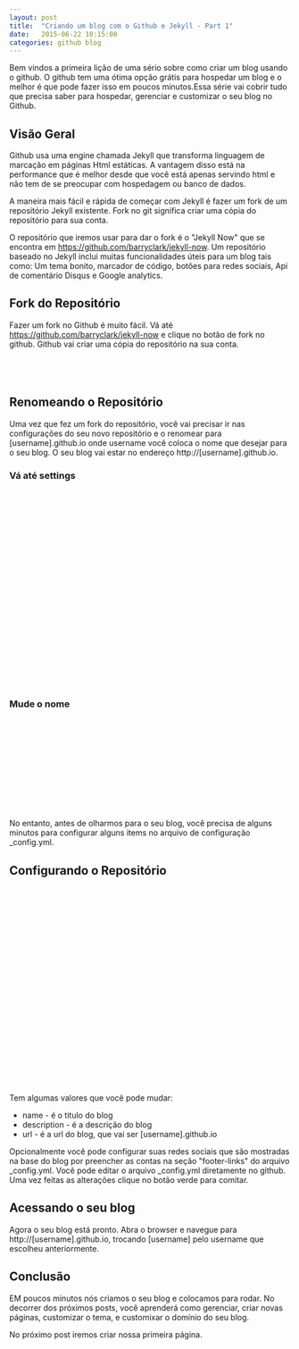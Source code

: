 ```yaml
---
layout: post
title:  "Criando um blog com o Github e Jekyll - Part 1"
date:   2015-06-22 10:15:00
categories: github blog
---
```


Bem vindos a primeira lição de uma sério sobre como criar um blog usando o github. O github tem uma ótima opção grátis para hospedar um blog e o melhor é que pode fazer isso em poucos minutos.Essa série vai cobrir tudo que precisa saber para hospedar, gerenciar e customizar o seu blog no Github.

## Visão Geral

Github usa uma engine chamada Jekyll que transforma linguagem de marcação em páginas Html estáticas. A vantagem disso está na performance que é melhor desde que você está apenas servindo html e não tem de se preocupar com hospedagem ou banco de dados. 

A maneira mais fácil e rápida de começar com Jekyll é fazer um fork de um repositório Jekyll existente. Fork no git significa criar uma cópia do repositório para sua conta.

O repositório que iremos usar para dar o fork é o "Jekyll Now" que se encontra em https://github.com/barryclark/jekyll-now.
Um repositório baseado no Jekyll inclui muitas funcionalidades úteis para um blog tais como: Um tema bonito, marcador de código, botões para redes sociais, Api de comentário Disqus e Google analytics.

## Fork do Repositório
Fazer um fork no Github é muito fácil. Vá até https://github.com/barryclark/jekyll-now e clique no botão de fork no github. Github vai criar uma cópia do repositório na sua conta. 

 <figure>
   <a class="img" href="{{ site.baseurl }}" style="background-image: url(/assets/images/fork_image.png); display:block;width:100px; height: 40px;">
</a>
</figure>

## Renomeando o Repositório
Uma vez que fez um fork do repositório, você vai precisar ir nas configurações do seu novo repositório e o renomear para [username].github.io onde username você coloca o nome que desejar para o seu blog. O seu blog vai estar no endereço http://[username].github.io.

### Vá até settings
 <figure>
   <a class="img" href="{{ site.baseurl }}" style="background-image: url(/assets/images/github_settings.png); background-size: 100%; display:block;width:100%; height: 350px;">
</a>
</figure>

### Mude o nome
 <figure>
   <a class="img" href="{{ site.baseurl }}" style="background-image: url(/assets/images/github_rename_blog.png); background-size: 100%; display:block;width:100%; height: 165px;">
</a>
</figure>

No entanto, antes de olharmos para o seu blog, você precisa de alguns minutos para configurar alguns items no arquivo de configuração _config.yml.

## Configurando o Repositório

 <figure>
   <a class="img" href="{{ site.baseurl }}" style="background-image: url(/assets/images/github_config.png); background-size: 100%; display:block;width:100%; height: 355px;">
</a>
</figure>

Tem algumas valores que você pode mudar:
<ul>
  <li>name - é o titulo do blog</li>
  <li>description - é a descrição do blog</li>
  <li>url - é a url do blog, que vai ser [username].github.io</li>
</ul>

Opcionalmente você pode configurar suas redes sociais que são mostradas na base do blog por preencher as contas na seção "footer-links" do arquivo _config.yml. Você pode editar o arquivo _config.yml diretamente no github. Uma vez feitas as alterações clique no botão verde para comitar.

## Acessando o seu blog
Agora o seu blog está pronto. Abra o browser e navegue para http://[username].github.io, trocando [username] pelo username que escolheu anteriormente. 
 
## Conclusão

EM poucos minutos nós criamos o seu blog e colocamos para rodar. No decorrer dos próximos posts, você aprenderá como gerenciar, criar novas páginas, customizar o tema, e customixar o domínio do seu blog. 

No próximo post iremos criar nossa primeira página. 
